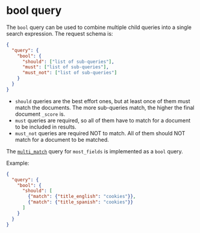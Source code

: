 # bool query

The `bool` query can be used to combine multiple child queries into a single search expression. The request schema is:

```json
{
  "query": {
    "bool": {
      "should": ["list of sub-queries"],
      "must": ["list of sub-queries"],
      "must_not": ["list of sub-queries"]
    }
  }
}
```

* `should` queries are the best effort ones, but at least once of them must match the documents. The more sub-queries match, the higher the final document `_score` is.
* `must` queries are required, so all of them have to match for a document to be included in results.
* `must_not` queries are required NOT to match. All of them should NOT match for a document to be matched.

The [`multi_match`](multi_match.md) query for `most_fields` is implemented as a `bool` query.

Example:

```json
{
  "query": {
    "bool": {
      "should": [
        {"match": {"title_english": "cookies"}},
        {"match": {"title_spanish": "cookies"}}
      ]
    }
  }
}
```
